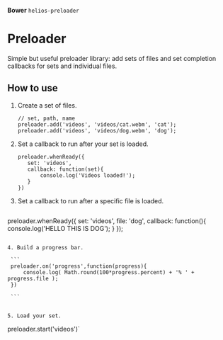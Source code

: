 **Bower** `helios-preloader`

# Preloader

Simple but useful preloader library: add sets of files and set completion callbacks for sets and individual files.


## How to use

1. Create a set of files.

   ```
   // set, path, name
   preloader.add('videos', 'videos/cat.webm', 'cat');
   preloader.add('videos', 'videos/dog.webm', 'dog');
   ```

2. Set a callback to run after your set is loaded.
	
	```
   preloader.whenReady({
	   set: 'videos', 
	   callback: function(set){
	   	   console.log('Videos loaded!');
	   }
   })
   ```
3.  Set a callback to run after a specific file is loaded.

  	```
   preloader.whenReady({
       set: 'videos',
       file: 'dog',
       callback: function(){
	       console.log('HELLO THIS IS DOG');
       }
   });
   ```
   
4. Build a progress bar.

	```
	preloader.on('progress',function(progress){
		console.log( Math.round(100*progress.percent) + '% ' + progress.file );
	})
	
	```


5. Load your set.

   ```
   preloader.start('videos')`
   ```

